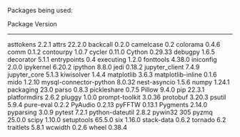Packages being used:

Package                Version
---------------------- -------
asttokens              2.2.1
attrs                  22.2.0
backcall               0.2.0
camelcase              0.2
colorama               0.4.6
comm                   0.1.2
contourpy              1.0.7
cycler                 0.11.0
Cython                 0.29.33
debugpy                1.6.5
decorator              5.1.1
entrypoints            0.4
executing              1.2.0
fonttools              4.38.0
iniconfig              2.0.0
ipykernel              6.20.2
ipython                8.8.0
jedi                   0.18.2
jupyter_client         7.4.9
jupyter_core           5.1.3
kiwisolver             1.4.4
matplotlib             3.6.3
matplotlib-inline      0.1.6
mido                   1.2.10
mysql-connector-python 8.0.32
nest-asyncio           1.5.6
numpy                  1.24.1
packaging              23.0
parso                  0.8.3
pickleshare            0.7.5
Pillow                 9.4.0
pip                    22.3.1
platformdirs           2.6.2
pluggy                 1.0.0
prompt-toolkit         3.0.36
protobuf               3.20.3
psutil                 5.9.4
pure-eval              0.2.2
PyAudio                0.2.13
pyFFTW                 0.13.1
Pygments               2.14.0
pyparsing              3.0.9
pytest                 7.2.1
python-dateutil        2.8.2
pywin32                305
pyzmq                  25.0.0
scipy                  1.10.0
setuptools             65.5.0
six                    1.16.0
stack-data             0.6.2
tornado                6.2
traitlets              5.8.1
wcwidth                0.2.6
wheel                  0.38.4